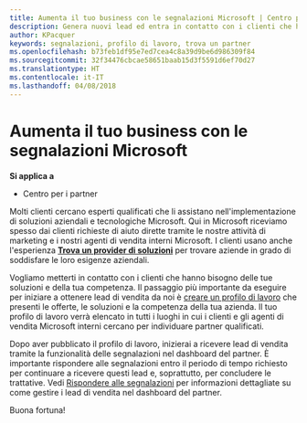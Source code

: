 ```yaml
---
title: Aumenta il tuo business con le segnalazioni Microsoft | Centro per i partner
description: Genera nuovi lead ed entra in contatto con i clienti che hanno bisogno di aiuto per implementare i prodotti e le soluzioni Microsoft.
author: KPacquer
keywords: segnalazioni, profilo di lavoro, trova un partner
ms.openlocfilehash: b73feb1df95e7ed7cea4c8a39d9be6d986309f84
ms.sourcegitcommit: 32f34476cbcae58651baab15d3f5591d6ef70d27
ms.translationtype: HT
ms.contentlocale: it-IT
ms.lasthandoff: 04/08/2018
---
```

<!-- FWLink:  https://go.microsoft.com/fwlink/?linkid=849775 (top of page) -->

# <a name="grow-your-business-with-referrals-from-microsoft"></a>Aumenta il tuo business con le segnalazioni Microsoft

**Si applica a**

-  Centro per i partner

Molti clienti cercano esperti qualificati che li assistano nell'implementazione di soluzioni aziendali e tecnologiche Microsoft. Qui in Microsoft riceviamo spesso dai clienti richieste di aiuto dirette tramite le nostre attività di marketing e i nostri agenti di vendita interni Microsoft. I clienti usano anche l'esperienza [**Trova un provider di soluzioni**](https://www.microsoft.com/solution-providers/search) per trovare aziende in grado di soddisfare le loro esigenze aziendali. 

Vogliamo metterti in contatto con i clienti che hanno bisogno delle tue soluzioni e della tua competenza. Il passaggio più importante da eseguire per iniziare a ottenere lead di vendita da noi è [creare un profilo di lavoro](create-a-marketing-profile.md) che presenti le offerte, le soluzioni e la competenza della tua azienda. Il tuo profilo di lavoro verrà elencato in tutti i luoghi in cui i clienti e gli agenti di vendita Microsoft interni cercano per individuare partner qualificati. 

 Dopo aver pubblicato il profilo di lavoro, inizierai a ricevere lead di vendita tramite la funzionalità delle segnalazioni nel dashboard del partner. È importante rispondere alle segnalazioni entro il periodo di tempo richiesto per continuare a ricevere questi lead e, soprattutto, per concludere le trattative. Vedi [Rispondere alle segnalazioni](responding-to-referrals.md) per informazioni dettagliate su come gestire i lead di vendita nel dashboard del partner.  

Buona fortuna!

<!-- 
*  [Analyze your business profile](analyze-your-marketing-profile.md) Regularly review and optimize your business profile to make sure you’re getting in front of your target customers.
-->
